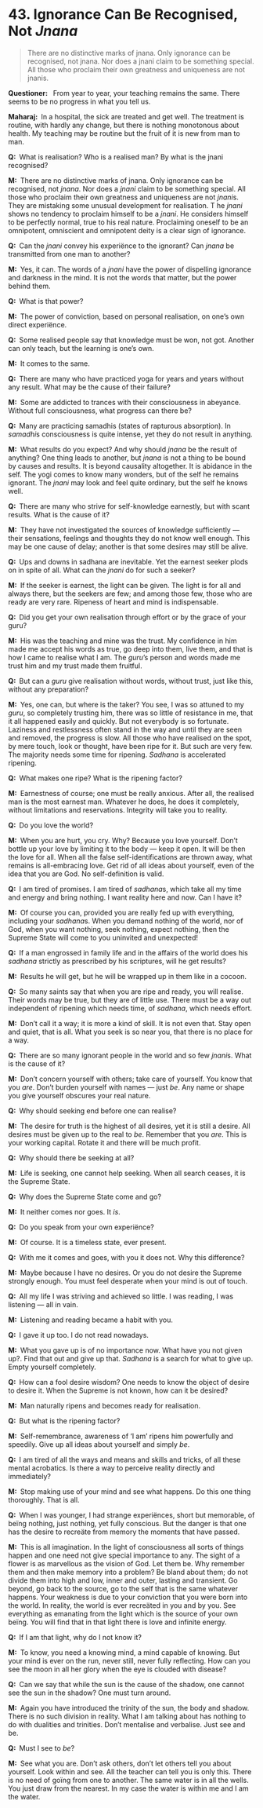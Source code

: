 # 43. Ignorance Can Be Recognised, Not *Jnana*

>There are no distinctive marks of <span style=font-style:normal>jnana</span>. 
Only ignorance can be recognised, not <span style=font-style:normal>jnana</span>. 
Nor does a <span style=font-style:normal>jnani</span> claim to be something special. 
All those who proclaim their own greatness and uniqueness are not <span style=font-style:normal>jnani</span>s.

**Questioner:**&ensp; From year to year, your teaching remains the same. 
There seems to be no progress in what you tell us.

**Maharaj:**&ensp;In a hospital, the sick are treated and get well. 
The treatment is routine, with hardly any change, but there is nothing monotonous about health. 
My teaching may be routine but the fruit of it is new from man to man.

**Q:**&ensp;What is realisation? 
Who is a realised man? 
By what is the <span data-tippy-content="The knower, especially of the higher knowledge derived from meditation; “closely related to the knowledge of Brahman”. (<em>jna</em>, to know; <em>jnani</em>, the knower.)">jnani</span> recognised?

**M:**&ensp;There are no distinctive marks of <span data-tippy-content="The knower, especially of the higher knowledge derived from meditation; “closely related to the knowledge of Brahman”. (<em>jna</em>, to know; <em>jnani</em>, the knower.)">jnana</span>. 
Only ignorance can be recognised, not *jnana*. 
Nor does a *jnani* claim to be something special. 
All those who proclaim their own greatness and uniqueness are not *jnani*s. 
They are mistaking some unusual development for realisation. T
he *jnani* shows no tendency to proclaim himself to be a *jnani*. 
He considers himself to be perfectly normal, true to his real nature. 
Proclaiming oneself to be an omnipotent, omniscient and omnipotent deity is a clear sign of ignorance.

**Q:**&ensp;Can the *jnani* convey his experiënce to the ignorant? 
Can *jnana* be transmitted from one man to another?

**M:**&ensp;Yes, it can. 
The words of a *jnani* have the power of dispelling ignorance and darkness in the mind. 
It is not the words that matter, but the power behind them.

**Q:**&ensp;What is that power?

**M:**&ensp;The power of conviction, based on personal realisation, on one’s own direct experiënce.

**Q:**&ensp;Some realised people say that knowledge must be won, not got. 
Another can only teach, but the learning is one’s own.

**M:**&ensp;It comes to the same.

**Q:**&ensp;There are many who have practiced <span data-tippy-content="One of the six systems of the Hindu philosophy (from <em>yoj</em>, to yoke or join). <em>Yoga</em> teaches the means by which the individual spirit (<em>jivatma</em>) can be joined or united with the universal spirit (<em>Paramatma</em>).">yoga</span> for years and years without any result. 
What may be the cause of their failure?

**M:**&ensp;Some are addicted to trances with their consciousness in abeyance. 
Without full consciousness, what progress can there be?

**Q:**&ensp;Many are practicing <span data-tippy-content="Superconscious state, profound meditation, trance, rapturous absorption. A practice of <em>yoga</em> in which the seeker (<em>sadhaka</em>) becomes one with the object of his meditation (<em>sadhya</em>), thus attaining unqualified bliss. “<em>Samadhi</em> is a state in which you transcend the bounds of your body, mind and self-identity, and merge into an undifferentiated unity with all that is”.">samadhi</span>s (states of rapturous absorption). 
In *samadhi*s consciousness is quite intense, yet they do not result in anything.

**M:**&ensp;What results do you expect? 
And why should *jnana* be the result of anything? 
One thing leads to another, but *jnana* is not a thing to be bound by causes and results. 
It is beyond causality altogether. 
It is abidance in the self. 
The <span data-tippy-content="One who practices <em>yoga</em>.">yogi</span> comes to know many wonders, but of the self he remains ignorant. 
The *jnani* may look and feel quite ordinary, but the self he knows well.

**Q:**&ensp;There are many who strive for self-knowledge earnestly, but with scant results. 
What is the cause of it?

**M:**&ensp;They have not investigated the sources of knowledge sufficiently — their sensations, feelings and thoughts they do not know well enough. 
This may be one cause of delay; another is that some desires may still be alive.

**Q:**&ensp;Ups and downs in <span data-tippy-content="The practice which produces success, <em>siddhi</em>.">sadhana</span> are inevitable. 
Yet the earnest seeker plods on in spite of all. 
What can the *jnani* do for such a seeker?

**M:**&ensp;If the seeker is earnest, the light can be given. 
The light is for all and always there, but the seekers are few; and among those few, those who are ready are very rare. 
Ripeness of heart and mind is indispensable.

**Q:**&ensp;Did you get your own realisation through effort or by the grace of your <span data-tippy-content="Spiritual teacher, preceptor.">guru</span>?

**M:**&ensp;His was the teaching and mine was the trust. 
My confidence in him made me accept his words as true, go deep into them, live them, and that is how I came to realise what I am. 
The *guru*’s person and words made me trust him and my trust made them fruitful.

**Q:**&ensp;But can a *guru* give realisation without words, without trust, just like this, without any preparation?

**M:**&ensp;Yes, one can, but where is the taker? 
You see, I was so attuned to my *guru*, so completely trusting him, there was so little of resistance in me, that it all happened easily and quickly. 
But not everybody is so fortunate. 
Laziness and restlessness often stand in the way and until they are seen and removed, the progress is slow. 
All those who have realised on the spot, by mere touch, look or thought, have been ripe for it. 
But such are very few. 
The majority needs some time for ripening. 
*Sadhana* is accelerated ripening.

**Q:**&ensp;What makes one ripe? 
What is the ripening factor?

**M:**&ensp;Earnestness of course; one must be really anxious. After all, the realised man is the most earnest man. 
Whatever he does, he does it completely, without limitations and reservations. 
Integrity will take you to reality.

**Q:**&ensp;Do you love the world?

**M:**&ensp;When you are hurt, you cry. 
Why? 
Because you love yourself. 
Don’t bottle up your love by limiting it to the body — keep it open. 
It will be then the love for all. 
When all the false self-identifications are thrown away, what remains is all-embracing love. Get rid of all ideas about yourself, even of the idea that you are God. 
No self-definition is valid. 

**Q:**&ensp;I am tired of promises. 
I am tired of *sadhana*s, which take all my time and energy and bring nothing. 
I want reality here and now. 
Can I have it?

**M:**&ensp;Of course you can, provided you are really fed up with everything, including your *sadhana*s. 
When you demand nothing of the world, nor of God, when you want nothing, seek nothing, expect nothing, then the Supreme State will come to you uninvited and unexpected!

**Q:**&ensp;If a man engrossed in family life and in the affairs of the world does his *sadhana* strictly as prescribed by his scriptures, will he get results?

**M:**&ensp;Results he will get, but he will be wrapped up in them like in a cocoon.

**Q:**&ensp;So many saints say that when you are ripe and ready, you will realise. 
Their words may be true, but they are of little use. 
There must be a way out independent of ripening which needs time, of *sadhana*, which needs effort.

**M:**&ensp;Don’t call it a way; it is more a kind of skill. 
It is not even that. 
Stay open and quiet, that is all. 
What you seek is so near you, that there is no place for a way.

**Q:**&ensp;There are so many ignorant people in the world and so few *jnani*s. 
What is the cause of it? 

**M:**&ensp;Don’t concern yourself with others; take care of yourself. 
You know that you *are*. Don’t burden yourself with names — just *be*. 
Any name or shape you give yourself obscures your real nature.

**Q:**&ensp;Why should seeking end before one can realise?

**M:**&ensp;The desire for truth is the highest of all desires, yet it is still a desire. 
All desires must be given up to the real to *be*. 
Remember that you *are*. 
This is your working capital. 
Rotate it and there will be much profit.

**Q:**&ensp;Why should there be seeking at all?

**M:**&ensp;Life is seeking, one cannot help seeking. 
When all search ceases, it is the Supreme State.

**Q:**&ensp;Why does the Supreme State come and go?

**M:**&ensp;It neither comes nor goes. 
It *is*.

**Q:**&ensp;Do you speak from your own experiënce?

**M:**&ensp;Of course. 
It is a timeless state, ever present.

**Q:**&ensp;With me it comes and goes, with you it does not. 
Why this difference?

**M:**&ensp;Maybe because I have no desires. 
Or you do not desire the Supreme strongly enough. 
You must feel desperate when your mind is out of touch.

**Q:**&ensp;All my life I was striving and achieved so little. 
I was reading, I was listening — all in vain.

**M:**&ensp;Listening and reading became a habit with you.

**Q:**&ensp;I gave it up too. 
I do not read nowadays.

**M:**&ensp;What you gave up is of no importance now. 
What have you not given up?. 
Find that out and give up that. 
*Sadhana* is a search for what to give up. 
Empty yourself completely.

**Q:**&ensp;How can a fool desire wisdom? 
One needs to know the object of desire to desire it. 
When the Supreme is not known, how can it be desired?

**M:**&ensp;Man naturally ripens and becomes ready for realisation.

**Q:**&ensp;But what is the ripening factor?

**M:**&ensp;Self-remembrance, awareness of ‘I am’ ripens him powerfully and speedily. 
Give up all ideas about yourself and simply *be*.

**Q:**&ensp;I am tired of all the ways and means and skills and tricks, of all these mental acrobatics. 
Is there a way to perceive reality directly and immediately?

**M:**&ensp;Stop making use of your mind and see what happens. 
Do this one thing thoroughly. 
That is all.

**Q:**&ensp;When I was younger, I had strange experiënces, short but memorable, of beïng nothing, just nothing, yet fully conscious. 
But the danger is that one has the desire to recreäte from memory the moments that have passed.

**M:**&ensp;This is all imagination. 
In the light of consciousness all sorts of things happen and one need not give special importance to any. 
The sight of a flower is as marvellous as the vision of God. 
Let them be. 
Why remember them and then make memory into a problem? 
Be bland about them; do not divide them into high and low, inner and outer, lasting and transient. 
Go beyond, go back to the source, go to the self that is the same whatever happens. 
Your weakness is due to your conviction that you were born into the world. 
In reality, the world is ever recreäted in you and by you. 
See everything as emanating from the light which is the source of your own beïng. 
You will find that in that light there is love and infinite energy.

**Q:**&ensp;If I am that light, why do I not know it?

**M:**&ensp;To know, you need a knowing mind, a mind capable of knowing. 
But your mind is ever on the run, never still, never fully reflecting. 
How can you see the moon in all her glory when the eye is clouded with disease?

**Q:**&ensp;Can we say that while the sun is the cause of the shadow, one cannot see the sun in the shadow? 
One must turn around.

**M:**&ensp;Again you have introduced the trinity of the sun, the body and shadow. 
There is no such division in reality. 
What I am talking about has nothing to do with dualities and trinities. 
Don’t mentalise and verbalise. 
Just see and be.

**Q:**&ensp;Must I see to *be*?

**M:**&ensp;See what you are. 
Don’t ask others, don’t let others tell you about yourself. 
Look within and see. 
All the teacher can tell you is only this. 
There is no need of goïng from one to another. 
The same water is in all the wells. 
You just draw from the nearest. 
In my case the water is within me and I am the water.

<script>
export default {
  props: ["slot-key"],
  mounted () {
    tippy("[data-tippy-content]", {allowHTML: true});
  }
}
</script>
